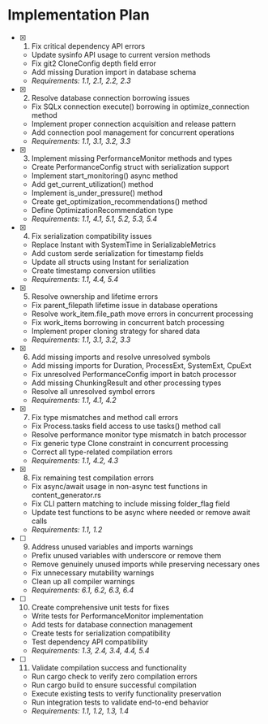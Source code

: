 # Implementation Plan

- [x] 1. Fix critical dependency API errors
  - Update sysinfo API usage to current version methods
  - Fix git2 CloneConfig depth field error
  - Add missing Duration import in database schema
  - _Requirements: 1.1, 2.1, 2.2, 2.3_

- [x] 2. Resolve database connection borrowing issues
  - Fix SQLx connection execute() borrowing in optimize_connection method
  - Implement proper connection acquisition and release pattern
  - Add connection pool management for concurrent operations
  - _Requirements: 1.1, 3.1, 3.2, 3.3_

- [x] 3. Implement missing PerformanceMonitor methods and types
  - Create PerformanceConfig struct with serialization support
  - Implement start_monitoring() async method
  - Add get_current_utilization() method
  - Implement is_under_pressure() method
  - Create get_optimization_recommendations() method
  - Define OptimizationRecommendation type
  - _Requirements: 1.1, 4.1, 5.1, 5.2, 5.3, 5.4_

- [x] 4. Fix serialization compatibility issues
  - Replace Instant with SystemTime in SerializableMetrics
  - Add custom serde serialization for timestamp fields
  - Update all structs using Instant for serialization
  - Create timestamp conversion utilities
  - _Requirements: 1.1, 4.4, 5.4_

- [x] 5. Resolve ownership and lifetime errors
  - Fix parent_filepath lifetime issue in database operations
  - Resolve work_item.file_path move errors in concurrent processing
  - Fix work_items borrowing in concurrent batch processing
  - Implement proper cloning strategy for shared data
  - _Requirements: 1.1, 3.1, 3.2, 3.3_

- [x] 6. Add missing imports and resolve unresolved symbols
  - Add missing imports for Duration, ProcessExt, SystemExt, CpuExt
  - Fix unresolved PerformanceConfig import in batch processor
  - Add missing ChunkingResult and other processing types
  - Resolve all unresolved symbol errors
  - _Requirements: 1.1, 4.1, 4.2_

- [x] 7. Fix type mismatches and method call errors
  - Fix Process.tasks field access to use tasks() method call
  - Resolve performance monitor type mismatch in batch processor
  - Fix generic type Clone constraint in concurrent processing
  - Correct all type-related compilation errors
  - _Requirements: 1.1, 4.2, 4.3_

- [x] 8. Fix remaining test compilation errors
  - Fix async/await usage in non-async test functions in content_generator.rs
  - Fix CLI pattern matching to include missing folder_flag field
  - Update test functions to be async where needed or remove await calls
  - _Requirements: 1.1, 1.2_

- [ ] 9. Address unused variables and imports warnings
  - Prefix unused variables with underscore or remove them
  - Remove genuinely unused imports while preserving necessary ones
  - Fix unnecessary mutability warnings
  - Clean up all compiler warnings
  - _Requirements: 6.1, 6.2, 6.3, 6.4_

- [ ] 10. Create comprehensive unit tests for fixes
  - Write tests for PerformanceMonitor implementation
  - Add tests for database connection management
  - Create tests for serialization compatibility
  - Test dependency API compatibility
  - _Requirements: 1.3, 2.4, 3.4, 4.4, 5.4_

- [ ] 11. Validate compilation success and functionality
  - Run cargo check to verify zero compilation errors
  - Run cargo build to ensure successful compilation
  - Execute existing tests to verify functionality preservation
  - Run integration tests to validate end-to-end behavior
  - _Requirements: 1.1, 1.2, 1.3, 1.4_

  